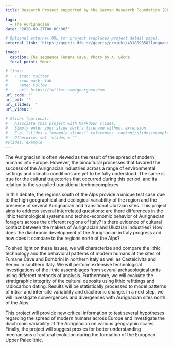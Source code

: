 ```yaml
---
title: Research Project supported by the German Research Foundation (DFG) under grant agreement no. 431809858–FA 1707/1-1

tags:
  - The Aurignacian
date: '2020-09-27T00:00:00Z'

# Optional external URL for project (replaces project detail page).
external_link: 'https://gepris.dfg.de/gepris/projekt/431809858?language=en'

image:
  caption: The sequence Fumane Cave. Photo by A. Léone
  focal_point: Smart

# links:
#   - icon: twitter
#     icon_pack: fab
#     name: Follow
#     url: https://twitter.com/georgecushen
url_code: ''
url_pdf: ''
url_slides: ''
url_video: ''

# Slides (optional).
#   Associate this project with Markdown slides.
#   Simply enter your slide deck's filename without extension.
#   E.g. `slides = "example-slides"` references `content/slides/example-slides.md`.
#   Otherwise, set `slides = ""`.
#slides: example
---
```


The Aurignacian is often viewed as the result of the spread of modern humans into Europe. However, the biocultural processes that favored the success of the Aurignacian industries across a range of environmental settings and climatic conditions are yet to be fully understood. The same is true for the cultural trajectories that occurred during this period, and its relation to the so called transitional technocomplexes. 

In this debate, the regions south of the Alps provide a unique test case due to the high geographical and ecological variability of the region and the presence of several Aurignacian and transitional Uluzzian sites. This project aims to address several interrelated questions: are there differences in the lithic technological systems and techno-economic behavior of Aurignacian foragers across the different regions of Italy? Is there evidence of cultural contact between the makers of Aurignacian and Uluzzian industries? How does the diachronic development of the Aurignacian in Italy progress and how does it compare to the regions north of the Alps? 

To shed light on these issues, we will characterize and compare the lithic technology and the behavioral patterns of modern humans at the sites of Fumane Cave and Bombrini in northern Italy as well as Castelcivita and Serino in southern Italy. We will perform extensive technological investigations of the lithic assemblages from several archaeological units using different methods of analysis. Furthermore, we will evaluate the stratigraphic integrity of the cultural deposits using lithic refittings and radiocarbon dating. Results will be statistically processed to model patterns of intra- and inter-site variability and diachronic change. In a next step, we will investigate convergences and divergences with Aurignacian sites north of the Alps. 

This project will provide new critical information to test several hypotheses regarding the spread of modern humans across Europe and investigate the diachronic variability of the Aurignacian on various geographic scales. Finally, the project will suggest proxies for better understanding mechanisms of cultural evolution during the formation of the European Upper Paleolithic.
